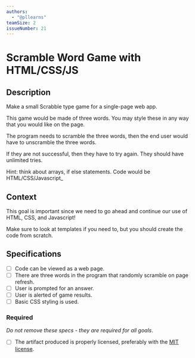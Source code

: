 ```yaml
---
authors:
  - "@pllearns"
teamSize: 2
issueNumber: 21
---
```


# Scramble Word Game with HTML/CSS/JS

## Description

Make a small Scrabble type game for a single-page web app.

This game would be made of three words. You may style these in any way that you would like on the page.

The program needs to scramble the three words, then the end user would have to unscramble the three words.

If they are not successful, then they have to try again. They should have unlimited tries.

Hint: think about arrays, if else statements. Code would be HTML/CSS/Javascript_
## Context

This goal is important since we need to go ahead and continue our use of HTML, CSS, and Javascript!

Make sure to look at templates if you need to, but you should create the code from scratch.
## Specifications
- [ ] Code can be viewed as a web page.
- [ ] There are three words in the program that randomly scramble on page refresh.
- [ ] User is prompted for an answer.
- [ ] User is alerted of game results.
- [ ] Basic CSS styling is used.
### Required

_Do not remove these specs - they are required for all goals_.
- [ ] The artifact produced is properly licensed, preferably with the [MIT license](https://opensource.org/licenses/MIT).
